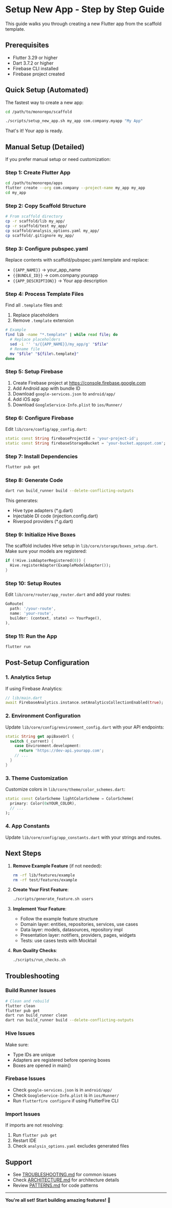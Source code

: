 # Setup New App - Step by Step Guide

This guide walks you through creating a new Flutter app from the scaffold template.

## Prerequisites

- Flutter 3.29 or higher
- Dart 3.7.2 or higher
- Firebase CLI installed
- Firebase project created

## Quick Setup (Automated)

The fastest way to create a new app:

```bash
cd /path/to/monorepo/scaffold

./scripts/setup_new_app.sh my_app com.company.myapp "My App"
```

That's it! Your app is ready.

## Manual Setup (Detailed)

If you prefer manual setup or need customization:

### Step 1: Create Flutter App

```bash
cd /path/to/monorepo/apps
flutter create --org com.company --project-name my_app my_app
cd my_app
```

### Step 2: Copy Scaffold Structure

```bash
# From scaffold directory
cp -r scaffold/lib my_app/
cp -r scaffold/test my_app/
cp scaffold/analysis_options.yaml my_app/
cp scaffold/.gitignore my_app/
```

### Step 3: Configure pubspec.yaml

Replace contents with scaffold/pubspec.yaml.template and replace:
- `{{APP_NAME}}` → your_app_name
- `{{BUNDLE_ID}}` → com.company.yourapp
- `{{APP_DESCRIPTION}}` → Your app description

### Step 4: Process Template Files

Find all `.template` files and:
1. Replace placeholders
2. Remove `.template` extension

```bash
# Example
find lib -name "*.template" | while read file; do
  # Replace placeholders
  sed -i '' 's/{{APP_NAME}}/my_app/g' "$file"
  # Rename file
  mv "$file" "${file%.template}"
done
```

### Step 5: Setup Firebase

1. Create Firebase project at https://console.firebase.google.com
2. Add Android app with bundle ID
3. Download `google-services.json` to `android/app/`
4. Add iOS app
5. Download `GoogleService-Info.plist` to `ios/Runner/`

### Step 6: Configure Firebase

Edit `lib/core/config/app_config.dart`:

```dart
static const String firebaseProjectId = 'your-project-id';
static const String firebaseStorageBucket = 'your-bucket.appspot.com';
```

### Step 7: Install Dependencies

```bash
flutter pub get
```

### Step 8: Generate Code

```bash
dart run build_runner build --delete-conflicting-outputs
```

This generates:
- Hive type adapters (*.g.dart)
- Injectable DI code (injection.config.dart)
- Riverpod providers (*.g.dart)

### Step 9: Initialize Hive Boxes

The scaffold includes Hive setup in `lib/core/storage/boxes_setup.dart`.
Make sure your models are registered:

```dart
if (!Hive.isAdapterRegistered(0)) {
  Hive.registerAdapter(ExampleModelAdapter());
}
```

### Step 10: Setup Routes

Edit `lib/core/router/app_router.dart` and add your routes:

```dart
GoRoute(
  path: '/your-route',
  name: 'your-route',
  builder: (context, state) => YourPage(),
),
```

### Step 11: Run the App

```bash
flutter run
```

## Post-Setup Configuration

### 1. Analytics Setup

If using Firebase Analytics:

```dart
// lib/main.dart
await FirebaseAnalytics.instance.setAnalyticsCollectionEnabled(true);
```

### 2. Environment Configuration

Update `lib/core/config/environment_config.dart` with your API endpoints:

```dart
static String get apiBaseUrl {
  switch (_current) {
    case Environment.development:
      return 'https://dev-api.yourapp.com';
    // ...
  }
}
```

### 3. Theme Customization

Customize colors in `lib/core/theme/color_schemes.dart`:

```dart
static const ColorScheme lightColorScheme = ColorScheme(
  primary: Color(0xYOUR_COLOR),
  // ...
);
```

### 4. App Constants

Update `lib/core/config/app_constants.dart` with your strings and routes.

## Next Steps

1. **Remove Example Feature** (if not needed):
   ```bash
   rm -rf lib/features/example
   rm -rf test/features/example
   ```

2. **Create Your First Feature**:
   ```bash
   ./scripts/generate_feature.sh users
   ```

3. **Implement Your Feature**:
   - Follow the example feature structure
   - Domain layer: entities, repositories, services, use cases
   - Data layer: models, datasources, repository impl
   - Presentation layer: notifiers, providers, pages, widgets
   - Tests: use cases tests with Mocktail

4. **Run Quality Checks**:
   ```bash
   ./scripts/run_checks.sh
   ```

## Troubleshooting

### Build Runner Issues

```bash
# Clean and rebuild
flutter clean
flutter pub get
dart run build_runner clean
dart run build_runner build --delete-conflicting-outputs
```

### Hive Issues

Make sure:
- Type IDs are unique
- Adapters are registered before opening boxes
- Boxes are opened in main()

### Firebase Issues

- Check `google-services.json` is in `android/app/`
- Check `GoogleService-Info.plist` is in `ios/Runner/`
- Run `flutterfire configure` if using FlutterFire CLI

### Import Issues

If imports are not resolving:
1. Run `flutter pub get`
2. Restart IDE
3. Check `analysis_options.yaml` excludes generated files

## Support

- See [TROUBLESHOOTING.md](TROUBLESHOOTING.md) for common issues
- Check [ARCHITECTURE.md](ARCHITECTURE.md) for architecture details
- Review [PATTERNS.md](PATTERNS.md) for code patterns

---

**You're all set! Start building amazing features!** 🚀
